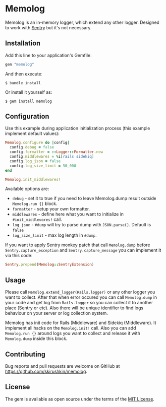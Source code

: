 # Memolog

Memolog is an in-memory logger, which extend any other logger.
Designed to work with [Sentry](https://github.com/getsentry/sentry-ruby) but it's not necessary.

## Installation

Add this line to your application's Gemfile:

```ruby
gem "memolog"
```

And then execute:

    $ bundle install

Or install it yourself as:

    $ gem install memolog

## Configuration

Use this example during application initialization process (this example implement default values):

```ruby
Memolog.configure do |config|
  config.debug = false
  config.formatter = ::Logger::Formatter.new
  config.middlewares = %i[rails sidekiq]
  config.log_json = false
  config.log_size_limit = 50_000
end

Memolog.init_middlewares!
```

Available options are:
- `debug` - set it to true if you need to leave Memolog.dump result outside `Memolog.run {}` block.
- `formatter` - setup your own formatter.
- `middlewares` - define here what you want to initialize in `#init_middlewares!` call.
- `log_json` - `#dump` will try to parse dump with `JSON.parse()`. Default is `false`
- `log_size_limit` - max log length in `#dump`.

If you want to apply Sentry monkey patch that call `Memolog.dump` before `Sentry.capture_exception`
and `Sentry.capture_message` you can implement it via this code:

```ruby
Sentry.prepend(Memolog::SentryExtension)
```

## Usage

Please call `Memolog.extend_logger(Rails.logger)` or any other logger you want to collect.
After that when error occured you can call `Memolog.dump` in your code and get log from
`Rails.logger` so you can collect it to another place (Sentry or etc). Also there will be unique
identifier to find logs behaviour on your server or log collection system.

Memolog has init code for Rails (Middleware) and Sidekiq (Middleware).
It implement all hacks on the `Memolog.init!` call.
Also you can add `Memolog.run {}` around logs you want to collect and release it with `Memolog.dump`
inside this block.

## Contributing

Bug reports and pull requests are welcome on GitHub at https://github.com/skirushkin/memolog.

## License

The gem is available as open source under the terms of the [MIT License](https://opensource.org/licenses/MIT).
